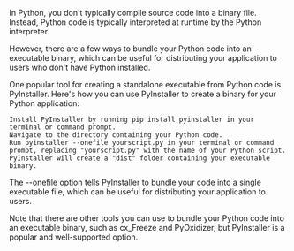 In Python, you don't typically compile source code into a binary file. Instead, Python code is typically interpreted at runtime by the Python interpreter.

However, there are a few ways to bundle your Python code into an executable binary, which can be useful for distributing your application to users who don't have Python installed.

One popular tool for creating a standalone executable from Python code is PyInstaller. Here's how you can use PyInstaller to create a binary for your Python application:

    Install PyInstaller by running pip install pyinstaller in your terminal or command prompt.
    Navigate to the directory containing your Python code.
    Run pyinstaller --onefile yourscript.py in your terminal or command prompt, replacing "yourscript.py" with the name of your Python script.
    PyInstaller will create a "dist" folder containing your executable binary.

The --onefile option tells PyInstaller to bundle your code into a single executable file, which can be useful for distributing your application to users.

Note that there are other tools you can use to bundle your Python code into an executable binary, such as cx_Freeze and PyOxidizer, but PyInstaller is a popular and well-supported option.